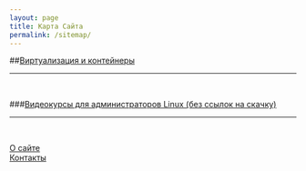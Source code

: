 ```yaml
---
layout: page
title: Карта Сайта
permalink: /sitemap/
---
```





##[Виртуализация и контейнеры](/linux/virtual/)  

______

<br/>

###[Видеокурсы для администраторов Linux (без ссылок на скачку)](/linux/video-kursy/)  
______

<br/>

[О сайте](/about/)  
[Контакты](/contacts/)  
